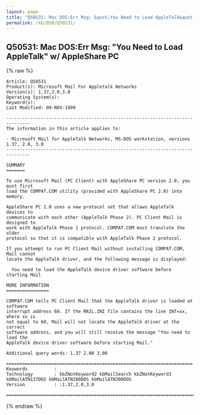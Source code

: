 ```yaml
---
layout: page
title: "Q50531: Mac DOS:Err Msg: &quot;You Need to Load AppleTalk&quot; w/ AppleShare PC"
permalink: /kb/050/Q50531/
---
```


## Q50531: Mac DOS:Err Msg: &quot;You Need to Load AppleTalk&quot; w/ AppleShare PC

{% raw %}

	Article: Q50531
	Product(s): Microsoft Mail For Appletalk Networks
	Version(s): 1.37,2.0,3.0
	Operating System(s): 
	Keyword(s): 
	Last Modified: 09-NOV-1999
	
	-------------------------------------------------------------------------------
	The information in this article applies to:
	
	- Microsoft Mail for AppleTalk Networks, MS-DOS workstation, versions 1.37, 2.0, 3.0 
	-------------------------------------------------------------------------------
	
	SUMMARY
	=======
	
	To use Microsoft Mail (PC Client) with AppleShare PC version 2.0, you must first
	load the COMPAT.COM utility (provided with AppleShare PC 2.0) into memory.
	
	AppleShare PC 2.0 uses a new protocol set that allows AppleTalk devices to
	communicate with each other (AppleTalk Phase 2). PC Client Mail is designed to
	work with AppleTalk Phase 1 protocol. COMPAT.COM must translate the older
	protocol so that it is compatible with AppleTalk Phase 2 protocol.
	
	If you attempt to run PC Client Mail without installing COMPAT.COM, Mail cannot
	locate the AppleTalk driver, and the following message is displayed:
	
	  You need to load the AppleTalk device driver software before starting Mail
	
	MORE INFORMATION
	================
	
	COMPAT.COM tells PC Client Mail that the AppleTalk driver is loaded at software
	interrupt address 60. If the MAIL.INI file contains the line INT=xx, where xx is
	not equal to 60, Mail will not locate the AppleTalk driver at the correct
	software address, and you will still receive the message "You need to load the
	AppleTalk device driver software before starting Mail."
	
	Additional query words: 1.37 2.00 3.00
	
	======================================================================
	Keywords          :  
	Technology        : kbZNotKeyword2 kbMailSearch kbZNotKeyword3 kbMailATN137DOS kbMailATN200DOS kbMailATN300DOS
	Version           : :1.37,2.0,3.0
	
	=============================================================================
	

{% endraw %}

